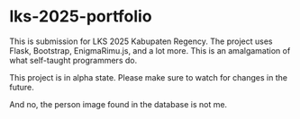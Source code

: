 # lks-2025-portfolio

This is submission for LKS 2025 Kabupaten Regency. The project uses Flask, Bootstrap, EnigmaRimu.js, and a lot more. This is an amalgamation of what self-taught programmers do.

This project is in alpha state. Please make sure to watch for changes in the future.

And no, the person image found in the database is not me.
